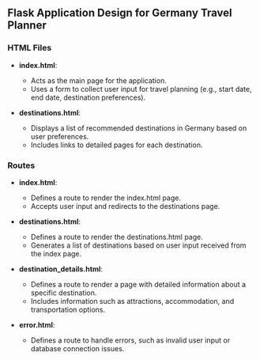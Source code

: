 ## Flask Application Design for Germany Travel Planner

### HTML Files

- **index.html**:
   - Acts as the main page for the application.
   - Uses a form to collect user input for travel planning (e.g., start date, end date, destination preferences).
   
- **destinations.html**:
   - Displays a list of recommended destinations in Germany based on user preferences.
   - Includes links to detailed pages for each destination.

### Routes

- **index.html**:
   - Defines a route to render the index.html page.
   - Accepts user input and redirects to the destinations page.

- **destinations.html**:
   - Defines a route to render the destinations.html page.
   - Generates a list of destinations based on user input received from the index page.

- **destination_details.html**:
   - Defines a route to render a page with detailed information about a specific destination.
   - Includes information such as attractions, accommodation, and transportation options.

- **error.html**:
   - Defines a route to handle errors, such as invalid user input or database connection issues.